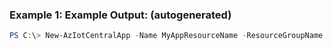 ### Example 1: Example Output: (autogenerated)
```powershell
PS C:\> New-AzIotCentralApp -Name MyAppResourceName -ResourceGroupName MyResourceGroupName -Subdomain MyAppSubdomain
```

